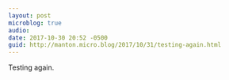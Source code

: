 ```yaml
---
layout: post
microblog: true
audio: 
date: 2017-10-30 20:52 -0500
guid: http://manton.micro.blog/2017/10/31/testing-again.html
---
```

Testing again.
